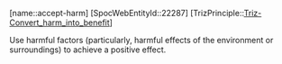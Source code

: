 ﻿---
type: TrizPrincipleSub
aliases:
- accept-harm
license: CC BY-SA 4.0
copyright: https://github.com/SpocWeb
IsDeleted: false
IsReadOnly: false
Confidential: public
tags: 
- Triz/Principle/Sub
---
[name::accept-harm]
[SpocWebEntityId::22287]
[TrizPrinciple::[Triz-Convert_harm_into_benefit](tech/Triz/Principle/Triz-Convert_harm_into_benefit.md)]

Use harmful factors (particularly, harmful effects of the environment or surroundings) to achieve a positive effect.
